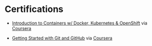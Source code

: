 # Certifications
- [Introduction to Containers w/ Docker, Kubernetes & OpenShift](https://github.com/Jtmonument/certs/blob/master/Introduction%20to%20Containers%20with%20Docker%2C%20Kubernetes%20%26%20OpenShift.pdf) via [Coursera](https://coursera.org/share/002701279aac63e71648f72b28496bf2)

- [Getting Started with Git and GitHub](https://github.com/Jtmonument/certifications/blob/master/Getting%20Started%20with%20Git%20and%20GitHub.pdf) via [Coursera](https://coursera.org/share/5b1b1b63bfcd47129f23c95f7e810fff)

